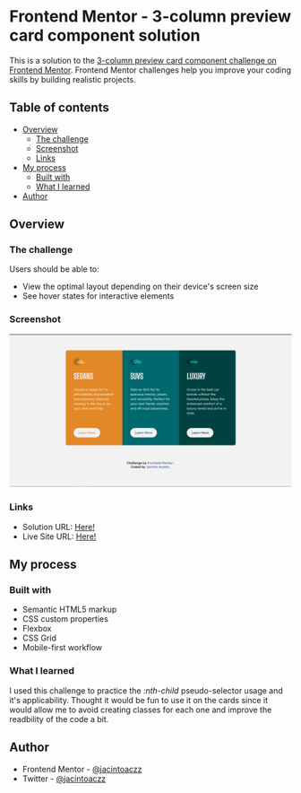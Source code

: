 # Frontend Mentor - 3-column preview card component solution

This is a solution to the [3-column preview card component challenge on Frontend Mentor](https://www.frontendmentor.io/challenges/3column-preview-card-component-pH92eAR2-). Frontend Mentor challenges help you improve your coding skills by building realistic projects.

## Table of contents

- [Overview](#overview)
  - [The challenge](#the-challenge)
  - [Screenshot](#screenshot)
  - [Links](#links)
- [My process](#my-process)
  - [Built with](#built-with)
  - [What I learned](#what-i-learned)
- [Author](#author)

## Overview

### The challenge

Users should be able to:

- View the optimal layout depending on their device's screen size
- See hover states for interactive elements

### Screenshot

![](./assets/images/finished.png)

### Links

- Solution URL: [Here!](https://github.com/jacintoaczz/3-column-preview-card)
- Live Site URL: [Here!](https://your-live-site-url.com)

## My process

### Built with

- Semantic HTML5 markup
- CSS custom properties
- Flexbox
- CSS Grid
- Mobile-first workflow

### What I learned

I used this challenge to practice the _:nth-child_ pseudo-selector usage and it's applicability. Thought it would be fun to use it on the cards since it would allow me to avoid creating classes for each one and improve the readbility of the code a bit.

## Author

- Frontend Mentor - [@jacintoaczz](https://www.frontendmentor.io/profile/jacintoaczz)
- Twitter - [@jacintoaczz](https://www.twitter.com/jacintoaczz)
